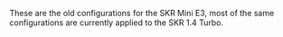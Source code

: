 These are the old configurations for the SKR Mini E3, most of the same configurations are currently applied to the SKR 1.4 Turbo.
